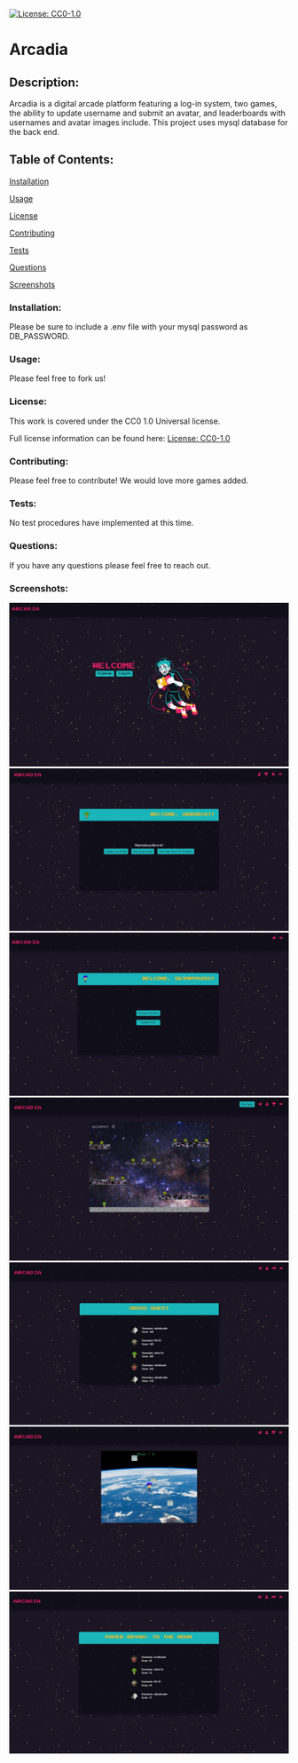 
  [![License: CC0-1.0](https://licensebuttons.net/l/zero/1.0/80x15.png)](http://creativecommons.org/publicdomain/zero/1.0/)
  # Arcadia

  <h2>Description:</h2> Arcadia is a digital arcade platform featuring a log-in system, two games, the ability to update username and submit an avatar, and leaderboards with usernames and avatar images include. This project uses mysql database for the back end. 

  <h2>Table of Contents:</h2> 

  [Installation](#install)

  [Usage](#usage)

  [License](#license)

  [Contributing](#contributing)

  [Tests](#tests)

  [Questions](#questions)

  [Screenshots](#screenshots)


  <h3><a name="install">Installation:</a></h3>

  Please be sure to include a .env file with your mysql password as DB_PASSWORD. 

  <h3><a name="usage">Usage:</a></h3>

  Please feel free to fork us! 

  <h3><a name="liscense">License:</a></h3>

  This work is covered under the CC0 1.0 Universal license.

  Full license information can be found here: [License: CC0-1.0](http://creativecommons.org/publicdomain/zero/1.0/)

  <h3><a name="contributing">Contributing:</a></h3> 

  Please feel free to contribute! We would love more games added. 

  <a name="tests"><h3>Tests:</h3></a> 

  No test procedures have implemented at this time. 

  <a name="questions"><h3>Questions:</h3></a>  

  If you have any questions please feel free to reach out. 

<a name="screenshots"><h3>Screenshots:</h3></a>  

![landingpage](./public/assets/screenshots/landingpage.jpg)
![members](./public/assets/screenshots/members.jpg)
![profile](./public/assets/screenshots/profile.jpg)
![grogu quest](./public/assets/screenshots/groguquest.jpg)
![grogu quest scores](./public/assets/screenshots/groguscores.jpg)
![paper bryan to the moon](./public/assets/screenshots/paperbryan.jpg)
![paper bryan scores](./public/assets/screenshots/paperscores.jpg)